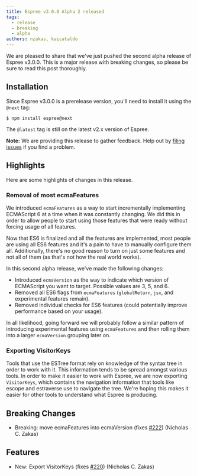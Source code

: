 ```yaml
---
title: Espree v3.0.0 Alpha 2 released
tags:
  - release
  - breaking
  - alpha
authors: nzakas, kaicataldo
---
```


We are pleased to share that we've just pushed the second alpha release of Espree v3.0.0. This is a major release with breaking changes, so please be sure to read this post thoroughly.

## Installation

Since Espree v3.0.0 is a prerelease version, you'll need to install it using the `@next` tag:

```
$ npm install espree@next
```

The `@latest` tag is still on the latest v2.x version of Espree.

**Note:** We are providing this release to gather feedback. Help out by [filing issues](https://github.com/eslint/espree/issues/new) if you find a problem.

## Highlights

Here are some highlights of changes in this release.

### Removal of most ecmaFeatures

We introduced `ecmaFeatures` as a way to start incrementally implementing ECMAScript 6 at a time when it was constantly changing. We did this in order to allow people to start using those features that were ready without forcing usage of all features.

Now that ES6 is finalized and all the features are implemented, most people are using all ES6 features and it's a pain to have to manually configure them all. Additionally, there's no good reason to turn on just some features and not all of them (as that's not how the real world works).

In this second alpha release, we've made the following changes:

* Introduced `ecmaVersion` as the way to indicate which version of ECMAScript you want to target. Possible values are 3, 5, and 6.
* Removed all ES6 flags from `ecmaFeatures` (`globalReturn`, `jsx`, and experimental features remain).
* Removed individual checks for ES6 features (could potentially improve performance based on your usage).

In all likelihood, going forward we will probably follow a similar pattern of introducing experimental features using `ecmaFeatures` and then rolling them into a larger `ecmaVersion` grouping later on.

### Exporting VisitorKeys

Tools that use the ESTree format rely on knowledge of the syntax tree in order to work with it. This information tends to be spread amongst various tools. In order to make it easier to work with Espree, we are now exporting `VisitorKeys`, which contains the navigation information that tools like escope and estraverse use to navigate the tree. We're hoping this makes it easier for other tools to understand what Espree is producing.

## Breaking Changes

* Breaking: move ecmaFeatures into ecmaVersion (fixes [#222](https://github.com/eslint/espree/issues/222)) (Nicholas C. Zakas)

## Features

* New: Export VisitorKeys (fixes [#220](https://github.com/eslint/espree/issues/220)) (Nicholas C. Zakas)
